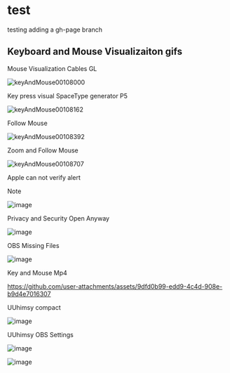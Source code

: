 # test
testing adding a gh-page branch

## Keyboard and Mouse Visualizaiton gifs
Mouse Visualization Cables GL

![keyAndMouse00108000](https://github.com/user-attachments/assets/1ed4ad3d-c07d-454f-b3f3-2f477dc60df7)

Key press visual SpaceType generator P5

![keyAndMouse00108162](https://github.com/user-attachments/assets/541bf569-4818-4227-9743-d4bbe5fbd87f)

Follow Mouse

![keyAndMouse00108392](https://github.com/user-attachments/assets/1f6805b9-6f37-4967-b558-1a907b3e7683)

Zoom and Follow Mouse

![keyAndMouse00108707](https://github.com/user-attachments/assets/caf748be-94d6-4e4d-b176-da76e26661d6)

Apple can not verify alert

> [!note]
>![image](https://github.com/user-attachments/assets/ceef4d62-0e3c-4fd8-9faf-14099fda2c78)
>

Privacy and Security Open Anyway

![image](https://github.com/user-attachments/assets/e0c393c0-0302-41ac-9ed6-7ceb22f796e7)

OBS Missing Files

![image](https://github.com/user-attachments/assets/22dd38fa-7db9-4975-adb0-294c846f9e7a)

Key and Mouse Mp4

https://github.com/user-attachments/assets/9dfd0b99-edd9-4c4d-908e-b9d4e7016307

UUhimsy compact

![image](https://github.com/user-attachments/assets/4789585c-021e-4a50-ac6d-ee1c19f1913f)

UUhimsy OBS Settings

![image](https://github.com/user-attachments/assets/7678e1b9-40a0-40e3-9c2c-373748c65217)

![image](https://github.com/user-attachments/assets/ebaafc94-fa14-4e97-acb1-0a00b8c473b7)



